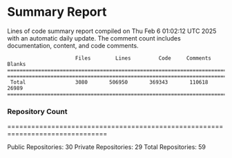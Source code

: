 # Summary Report
Lines of code summary report compiled on Thu Feb  6 01:02:12 UTC 2025 with an automatic daily update. The comment count includes documentation, content, and code comments.
```
                      Files        Lines         Code     Comments       Blanks
===============================================================================
===============================================================================
 Total                3080       506950       369343       110618        26989
===============================================================================
```

### Repository Count
===============================================================================

Public Repositories: 30
Private Repositories: 29
Total Repositories: 59

